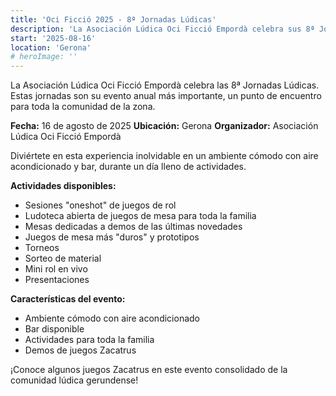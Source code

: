 ```yaml
---
title: 'Oci Ficció 2025 - 8ª Jornadas Lúdicas'
description: 'La Asociación Lúdica Oci Ficció Empordà celebra sus 8ª Jornadas Lúdicas, su evento anual más importante.'
start: '2025-08-16'
location: 'Gerona'
# heroImage: ''
---
```


La Asociación Lúdica Oci Ficció Empordà celebra las 8ª Jornadas Lúdicas. Estas jornadas son su evento anual más importante, un punto de encuentro para toda la comunidad de la zona.

**Fecha:** 16 de agosto de 2025
**Ubicación:** Gerona
**Organizador:** Asociación Lúdica Oci Ficció Empordà

Diviértete en esta experiencia inolvidable en un ambiente cómodo con aire acondicionado y bar, durante un día lleno de actividades.

**Actividades disponibles:**
- Sesiones "oneshot" de juegos de rol
- Ludoteca abierta de juegos de mesa para toda la familia
- Mesas dedicadas a demos de las últimas novedades
- Juegos de mesa más "duros" y prototipos
- Torneos
- Sorteo de material
- Mini rol en vivo
- Presentaciones

**Características del evento:**
- Ambiente cómodo con aire acondicionado
- Bar disponible
- Actividades para toda la familia
- Demos de juegos Zacatrus

¡Conoce algunos juegos Zacatrus en este evento consolidado de la comunidad lúdica gerundense!
